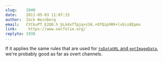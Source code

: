 ```yaml
---
slug:    1940
date:    2011-05-03 11:07:33
author:  Zack Weinberg
email:   CYCkuPT_E2Q0.h_bLk4xfTpjq+zS6.+OfQiphRK+lvbis8Epmx
link:     https://www.owlfolio.org/
replyto: 1938
...
```


If it applies the same rules that are used for <a
href="https://html.spec.whatwg.org/multipage/scripting.html#security-with-canvas-elements"><code>toDataURL</code> and
<code>getImageData</code></a>, we're probably good as far as overt
channels.
